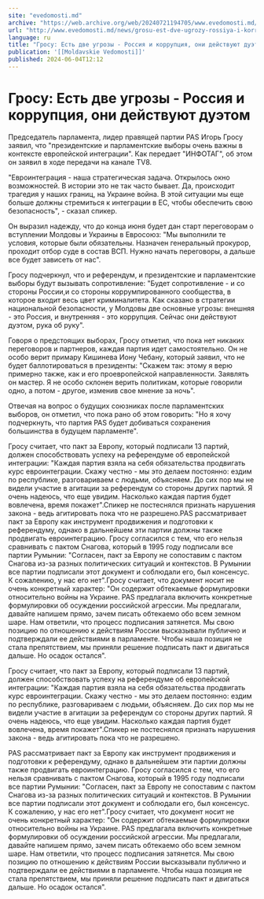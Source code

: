 ```yaml
---
site: "evedomosti.md"
archive: "https://web.archive.org/web/20240721194705/www.evedomosti.md/news/grosu-est-dve-ugrozy-rossiya-i-korrupciya-oni-dejstvuyut-due"
url: "http://www.evedomosti.md/news/grosu-est-dve-ugrozy-rossiya-i-korrupciya-oni-dejstvuyut-due"
language: ru
title: "Гросу: Есть две угрозы - Россия и коррупция, они действуют дуэтом"
publication: '[[Moldavskie Vedomosti]]'
published: 2024-06-04T12:12
---
```


# Гросу: Есть две угрозы - Россия и коррупция, они действуют дуэтом

Председатель парламента, лидер правящей партии PAS Игорь Гросу заявил, что "президентские и парламентские выборы очень важны в контексте европейской интеграции". Как передает "ИНФОТАГ", об этом он заявил в ходе передачи на канале TV8.

"Евроинтеграция - наша стратегическая задача. Открылось окно возможностей. В истории это не так часто бывает. Да, происходит трагедия у наших границ, на Украине война. В этой ситуации мы еще больше должны стремиться к интеграции в ЕС, чтобы обеспечить свою безопасность", - сказал спикер.

Он выразил надежду, что до конца июня будет дан старт переговорам о вступлении Молдовы и Украины в Евросоюз: "Мы выполнили те условия, которые были обязательны. Назначен генеральный прокурор, проходит отбор суде в состав ВСП. Нужно начать переговоры, а дальше все будет зависеть от нас".

Гросу подчеркнул, что и референдум, и президентские и парламентские выборы будут вызывать сопротивление: "Будет сопротивление - и со стороны России,и со стороны коррумпированного сообщества, в которое входит весь цвет криминалитета. Как сказано в стратегии национальной безопасности, у Молдовы две основные угрозы: внешняя - это Россия, и внутренняя - это коррупция. Сейчас они действуют дуэтом, рука об руку".

Говоря о предстоящих выборах, Гросу отметил, что пока нет никаких переговоров и партнеров, каждая партия идет самостоятельно. Он не особо верит примару Кишинева Иону Чебану, который заявил, что не будет баллотироваться в президенты: "Скажем так: этому я верю примерно также, как и его проевропейской направленности. Заявлять он мастер. Я не особо склонен верить политикам, которые говорили одно, а потом - другое, изменив свое мнение за ночь".

Отвечая на вопрос о будущих союзниках после парламентских выборов, он отметил, что пока рано об этом говорить: "Но я хочу подчеркнуть, что партия PAS будет добиваться сохранения большинства в будущем парламенте".

Гросу считает, что пакт за Европу, который подписали 13 партий, должен способствовать успеху на референдуме об европейской интеграции: "Каждая партия взяла на себя обязательства продвигать курс евроинтеграции. Скажу честно - мы это делаем постоянно: ездим по республике, разговариваем с людьми, объясняем. До сих пор мы не видели участие в агитации за референдум со стороны других партий. Я очень надеюсь, что еще увидим. Насколько каждая партия будет вовлечена, время покажет".Спикер не постеснялся признать нарушения закона - ведь агитировать пока что не разрешено.PAS рассматривает пакт за Европу как инструмент продвижения и подготовки к референдуму, однако в дальнейшем эти партии должны также продвигать евроинтеграцию. Гросу согласился с тем, что его нельзя сравнивать с пактом Снагова, который в 1995 году подписали все партии Румынии: "Согласен, пакт за Европу не сопоставим с пактом Снагова из-за разных политических ситуаций и контекстов. В Румынии все партии подписали этот документ и соблюдали его, был консенсус. К сожалению, у нас его нет".Гросу считает, что документ носит не очень конкретный характер: "Он содержит обтекаемые формулировки относительно войны на Украине. PAS предлагала включить конкретные формулировки об осуждении российской агрессии. Мы предлагали, давайте напишем прямо, зачем писать обтекаемо обо всем земном шаре. Нам ответили, что процесс подписания затянется. Мы свою позицию по отношению к действиям России высказывали публично и подтверждали ее действиями в парламенте. Чтобы наша позиция не стала препятствием, мы приняли решение подписать пакт и двигаться дальше. Но осадок остался".

Гросу считает, что пакт за Европу, который подписали 13 партий, должен способствовать успеху на референдуме об европейской интеграции: "Каждая партия взяла на себя обязательства продвигать курс евроинтеграции. Скажу честно - мы это делаем постоянно: ездим по республике, разговариваем с людьми, объясняем. До сих пор мы не видели участие в агитации за референдум со стороны других партий. Я очень надеюсь, что еще увидим. Насколько каждая партия будет вовлечена, время покажет".Спикер не постеснялся признать нарушения закона - ведь агитировать пока что не разрешено.

PAS рассматривает пакт за Европу как инструмент продвижения и подготовки к референдуму, однако в дальнейшем эти партии должны также продвигать евроинтеграцию. Гросу согласился с тем, что его нельзя сравнивать с пактом Снагова, который в 1995 году подписали все партии Румынии: "Согласен, пакт за Европу не сопоставим с пактом Снагова из-за разных политических ситуаций и контекстов. В Румынии все партии подписали этот документ и соблюдали его, был консенсус. К сожалению, у нас его нет".Гросу считает, что документ носит не очень конкретный характер: "Он содержит обтекаемые формулировки относительно войны на Украине. PAS предлагала включить конкретные формулировки об осуждении российской агрессии. Мы предлагали, давайте напишем прямо, зачем писать обтекаемо обо всем земном шаре. Нам ответили, что процесс подписания затянется. Мы свою позицию по отношению к действиям России высказывали публично и подтверждали ее действиями в парламенте. Чтобы наша позиция не стала препятствием, мы приняли решение подписать пакт и двигаться дальше. Но осадок остался".